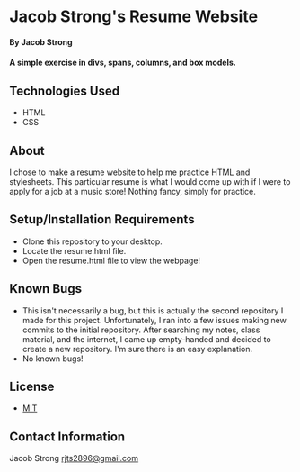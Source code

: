 # Jacob Strong's Resume Website

#### By Jacob Strong

#### A simple exercise in divs, spans, columns, and box models.

## Technologies Used

* HTML
* CSS

## About

I chose to make a resume website to help me practice HTML and stylesheets. This particular resume is what I would come up with if I were to apply for a job at a music store! Nothing fancy, simply for practice.

## Setup/Installation Requirements

* Clone this repository to your desktop.
* Locate the resume.html file.
* Open the resume.html file to view the webpage!

## Known Bugs

* This isn't necessarily a bug, but this is actually the second repository I made for this project. Unfortunately, I ran into a few issues making new commits to the initial repository. After searching my notes, class material, and the internet, I came up empty-handed and decided to create a new repository. I'm sure there is an easy explanation.
* No known bugs!

## License

* [MIT](https://en.wikipedia.org/wiki/MIT_License)

## Contact Information

Jacob Strong <a href="mailto:rjts2896@gmail.com">rjts2896@gmail.com</a>